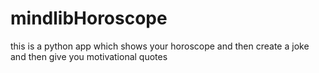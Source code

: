 # mindlibHoroscope
this is a python app which shows your horoscope and then create a joke and then give you motivational  quotes
